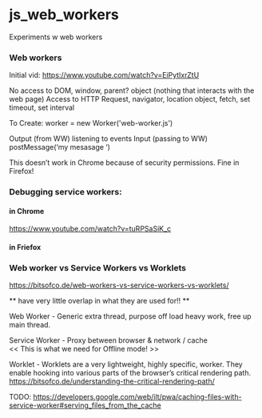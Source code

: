 # js_web_workers
Experiments w web workers



### Web workers  
Initial vid: https://www.youtube.com/watch?v=EiPytIxrZtU

No access to DOM, window, parent? object (nothing that interacts with the web page)
Access to HTTP Request, navigator, location object, fetch, set timeout, set interval

To Create: worker = new Worker('web-worker.js')

Output (from WW) listening to events
Input (passing to WW) postMessage(‘my mesasage ‘)


This doesn’t work in Chrome because of security permissions.
Fine in Firefox!

### Debugging service workers:
#### in Chrome
https://www.youtube.com/watch?v=tuRPSaSiK_c
#### in Friefox



### Web worker vs Service Workers vs Worklets
https://bitsofco.de/web-workers-vs-service-workers-vs-worklets/

** have very little overlap in what they are used for!! **

Web Worker - Generic extra thread, purpose off load heavy work, free up main thread.

Service Worker - Proxy between browser & network / cache	
                 << This is what we need for Offline mode! >>

Worklet - Worklets are a very lightweight, highly specific, worker. 
          They enable hooking into various parts of the browser’s critical rendering path.
          https://bitsofco.de/understanding-the-critical-rendering-path/








TODO:
https://developers.google.com/web/ilt/pwa/caching-files-with-service-worker#serving_files_from_the_cache